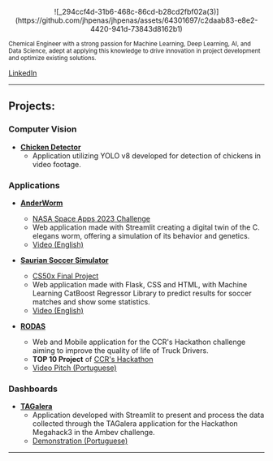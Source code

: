      

<p align="center">
  ![_294ccf4d-31b6-468c-86cd-b28cd2fbf02a(3)](https://github.com/jhpenas/jhpenas/assets/64301697/c2daab83-e8e2-4420-941d-73843d8162b1)
</p>



<sub>Chemical Engineer with a strong passion for Machine Learning, Deep Learning, AI, and Data Science, adept at applying this knowledge to drive innovation in project development and optimize existing solutions.</sub>

[LinkedIn](https://www.linkedin.com/in/jhpenas/)   

---
## Projects:  
[comment]: <> (### Notebooks and Analysis)



### Computer Vision
* [**Chicken Detector**](https://github.com/jhpenas/chickenDetector)
     * Application utilizing YOLO v8 developed for detection of chickens in video footage.

### Applications
* [**AnderWorm**](https://github.com/falatfernando/AnderWorm) 
     * [NASA Space Apps 2023 Challenge](https://www.spaceappschallenge.org/)
     * Web application made with Streamlit creating a digital twin of the C. elegans worm, offering a simulation of its behavior and genetics.
     * [Video (English)](https://www.youtube.com/watch?v=DCz03aMFNx8)
 
       
* [**Saurian Soccer Simulator**](https://github.com/jhpenas/saurianSoccerSimulator) 
     * [CS50x Final Project](https://cs50.harvard.edu/x/2022/)
     * Web application made with Flask, CSS and HTML, with Machine Learning CatBoost Regressor Library to predict results for soccer matches and show some statistics.
     * [Video (English)](https://www.youtube.com/watch?v=7lDYlgxDh6Y)
 
          
* [**RODAS**](https://github.com/jhpenas/RodasHackathonCCR) 
     * Web and Mobile application for the CCR's Hackathon challenge aiming to improve the quality of life of Truck Drivers.
     * **TOP 10 Project** of [CCR's Hackathon](https://www.youtube.com/watch?v=nSt_r_k9FBY)
     * [Video Pitch (Portuguese)](https://www.youtube.com/watch?v=Nlq4Cp8vDIk&feature=youtu.be)

### Dashboards
* [**TAGalera**](https://github.com/jhpenas/dashboard-megahack3)
     * Application developed with Streamlit to present and process the data collected through the TAGalera application for the Hackathon Megahack3 in the Ambev challenge.
     * [Demonstration (Portuguese)](https://www.youtube.com/watch?v=E8EyqLHNyJU)


---
